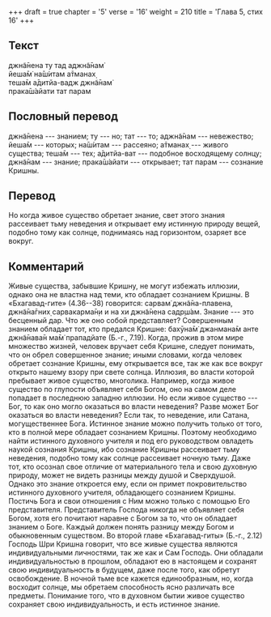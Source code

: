 +++
draft = true
chapter = '5'
verse = '16'
weight = 210
title = 'Глава 5, стих 16'
+++
## Текст

джн̃а̄нена ту тад аджн̃а̄нам̇  
йеша̄м̇ на̄ш́итам а̄тманах̣  
теша̄м а̄дитйа-вадж джн̃а̄нам̇  
прака̄ш́айати тат парам

## Пословный перевод

джн̃а̄нена --- знанием; ту --- но; тат --- то; аджн̃а̄нам --- невежество;
йеша̄м --- которых; на̄ш́итам --- рассеяно; а̄тманах̣ --- живого существа;
теша̄м --- тех; а̄дитйа-ват --- подобное восходящему солнцу; джн̃а̄нам ---
знание; прака̄ш́айати --- открывает; тат парам --- сознание Кришны.

## Перевод

Но когда живое существо обретает знание, свет этого знания рассеивает
тьму неведения и открывает ему истинную природу вещей, подобно тому как
солнце, поднимаясь над горизонтом, озаряет все вокруг.

## Комментарий

Живые существа, забывшие Кришну, не могут избежать иллюзии, однако она
не властна над теми, кто обладает сознанием Кришны. В «Бхагавад-гите»
(4.36--38) говорится: сарвам̇ джн̃а̄на-плавена, джн̃а̄на̄гних̣ сарвакарма̄н̣и и
на хи джн̃а̄нена садр̣ш́ам. Знание --- это бесценный дар. Что же оно собой
представляет? Совершенным знанием обладает тот, кто предался Кришне:
бахӯна̄м̇ джанмана̄м анте джн̃а̄нава̄н ма̄м̇ прападйате (Б.-г., 7.19). Когда,
прожив в этом мире множество жизней, человек вручает себя Кришне,
следует понимать, что он обрел совершенное знание; иными словами, когда
человек обретает сознание Кришны, ему открывается все, так же как все
вокруг открыто нашему взору при свете солнца. Иллюзия, во власти которой
пребывает живое существо, многолика. Например, когда живое существо по
глупости объявляет себя Богом, оно на самом деле попадает в последнюю
западню иллюзии. Но если живое существо --- Бог, то как оно могло
оказаться во власти неведения? Разве может Бог оказаться во власти
неведения? Если так, то неведение, или Сатана, могущественнее Бога.
Истинное знание можно получить только от того, кто в полной мере
обладает сознанием Кришны. Поэтому необходимо найти истинного духовного
учителя и под его руководством овладеть наукой сознания Кришны, ибо
сознание Кришны рассеивает тьму неведения, подобно тому как солнце
рассеивает ночную тьму. Даже тот, кто осознал свое отличие от
материального тела и свою духовную природу, может не видеть разницы
между душой и Сверхдушой. Однако это знание откроется ему, если он
примет покровительство истинного духовного учителя, обладающего
сознанием Кришны. Постичь Бога и свои отношения с Ним можно только с
помощью Его представителя. Представитель Господа никогда не объявляет
себя Богом, хотя его почитают наравне с Богом за то, что он обладает
знанием о Боге. Каждый должен понять разницу между Богом и обыкновенным
существом. Во второй главе «Бхагавад-гиты» (Б.-г., 2.12) Господь Шри
Кришна говорит, что все живые существа являются индивидуальными
личностями, так же как и Сам Господь. Они обладали индивидуальностью в
прошлом, обладают ею в настоящем и сохранят свою индивидуальность в
будущем, даже после того, как обретут освобождение. В ночной тьме все
кажется единообразным, но, когда восходит солнце, мы обретаем
способность ясно различать все предметы. Понимание того, что в духовном
бытии живое существо сохраняет свою индивидуальность, и есть истинное
знание.
